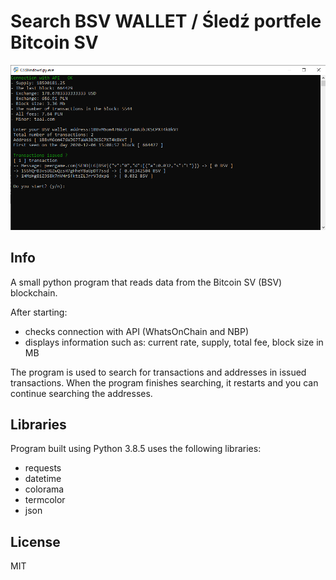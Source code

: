 # Search BSV WALLET / Śledź portfele Bitcoin SV

[![N|Solid](https://github.com/policmajsterdev/search_bsv_adrdress/blob/main/intros.png)](https://github.com/policmajsterdev/search_bsv_adrdress/blob/main/intros.png)

## Info

A small python program that reads data from the Bitcoin SV (BSV) blockchain.

After starting:
- checks connection with API (WhatsOnChain and NBP)
- displays information such as: current rate, supply, total fee, block size in MB

The program is used to search for transactions and addresses in issued transactions.
When the program finishes searching, it restarts and you can continue searching the addresses.

## Libraries
Program built using Python 3.8.5
uses the following libraries:
* requests
* datetime
* colorama
* termcolor
* json

License
----
MIT
